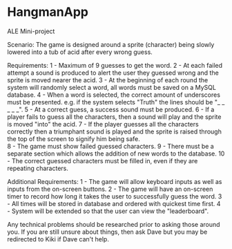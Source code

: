 # HangmanApp
ALE Mini-project

Scenario:
The game is designed around a sprite (character) being slowly lowered into a tub of acid after every wrong guess.

Requirements:
1 - Maximum of 9 guesses to get the word. 
2 - At each failed attempt a sound is produced to alert the user they guessed wrong and the sprite is moved nearer the acid.
3 - At the beginning of each round the system will randomly select a word, all words must be saved on a MySQL database. 
4 - When a word is selected, the correct amount of underscores must be presented. e.g. if the system selects "Truth" the lines should be "_ _ _ _ _".
5 - At a correct guess, a success sound must be produced. 
6 - If a player fails to guess all the characters, then a sound will play and the sprite is moved "into" the acid.
7 - If the player guesses all the characters correctly then a triumphant sound is played and the sprite is raised through the top of the screen to signify him being safe.    
8 - The game must show failed guessed characters. 
9 - There must be a separate section which allows the addition of new words to the database. 
10 - The correct guessed characters must be filled in, even if they are repeating characters.

Additional Requirements:
1 - The game will allow keyboard inputs as well as inputs from the on-screen buttons.
2 - The game will have an on-screen timer to record how long it takes the user to successfully guess the word.
3 - All times will be stored in database and ordered with quickest time first.
4 - System will be extended so that the user can view the "leaderboard".

Any technical problems should be researched prior to asking those around you.
If you are still unsure about things, then ask Dave but you may be redirected to Kiki if Dave can't help.
